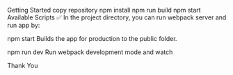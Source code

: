 Getting Started 
copy repository
npm install
npm run build
npm start
Available Scripts ✅
In the project directory, you can run webpack server and run app by:

npm start
Builds the app for production to the public folder.

npm run dev
Run webpack development mode and watch


Thank You 



